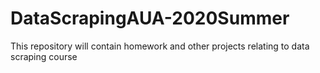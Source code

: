 # DataScrapingAUA-2020Summer
This repository will contain homework and other projects relating to data scraping course
